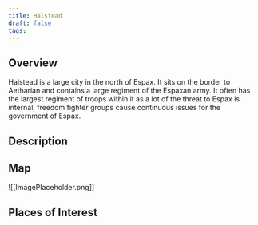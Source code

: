 ```yaml
---
title: Halstead
draft: false
tags:
---
```

## Overview
Halstead is a large city in the north of Espax. It sits on the border to Aetharian and contains a large regiment of the Espaxan army. It often has the largest regiment of troops within it as a lot of the threat to Espax is internal, freedom fighter groups cause continuous issues for the government of Espax.
## Description

## Map

![[ImagePlaceholder.png]]

## Places of Interest


